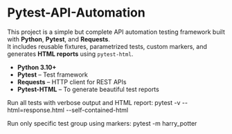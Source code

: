 # Pytest-API-Automation

This project is a simple but complete API automation testing framework built with **Python**, **Pytest**, and **Requests**.  
It includes reusable fixtures, parametrized tests, custom markers, and generates **HTML reports** using `pytest-html`.

- **Python 3.10+**
- **Pytest** – Test framework
- **Requests** – HTTP client for REST APIs
- **Pytest-HTML** – To generate beautiful test reports

Run all tests with verbose output and HTML report:
pytest -v --html=response.html --self-contained-html


Run only specific test group using markers:
pytest -m harry_potter
